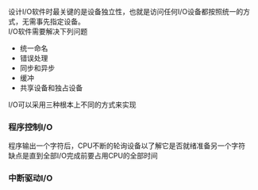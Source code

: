 设计I/O软件时最关键的是设备独立性，也就是访问任何I/O设备都按照统一的方式，无需事先指定设备。  
I/O软件需要解决下列问题  
- 统一命名
- 错误处理
- 同步和异步
- 缓冲
- 共享设备和独占设备

I/O可以采用三种根本上不同的方式来实现

### 程序控制I/O
程序输出一个字符后，CPU不断的轮询设备以了解它是否就绪准备另一个字符  
缺点是直到全部I/O完成前要占用CPU的全部时间


### 中断驱动I/O